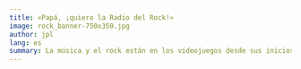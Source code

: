 ```yaml
---
title: «Papá, ¡quiero la Radio del Rock!»
image: rock_banner-750x350.jpg
author: jpl
lang: es
summary: La música y el rock están en los videojuegos desde sus inicios, con clásicas melodías o populares temas. Tocar instrumentos, conciertos y experiencias.
---
```

